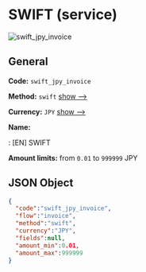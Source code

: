 
# SWIFT (service) 
![swift_jpy_invoice](https://static.openfintech.io/payment_methods/swift_jpy_invoice/logo.svg?w=400&c=v0.59.26#w200)  

## General 
 
**Code:** `swift_jpy_invoice` 
 
**Method:** `swift` 
 [show -->](/payment-methods/swift/) 
 
**Currency:** `JPY` [show -->](/currencies/JPY/) 
 
**Name:** 
 
:	[EN] SWIFT 
 
**Amount limits:** from `0.01` to `999999` JPY 

## JSON Object 

```json
{
  "code":"swift_jpy_invoice",
  "flow":"invoice",
  "method":"swift",
  "currency":"JPY",
  "fields":null,
  "amount_min":0.01,
  "amount_max":999999
}
```  
